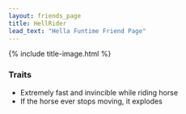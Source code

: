 ```yaml
---
layout: friends_page
title: HellRider
lead_text: "Hella Funtime Friend Page" 
---
```

{% include title-image.html %}

### Traits

* Extremely fast and invincible while riding horse
* If the horse ever stops moving, it explodes
